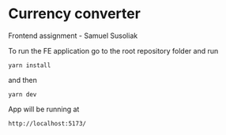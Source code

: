 # Currency converter
Frontend assignment - Samuel Susoliak

To run the FE application go to the root repository folder and run

```
yarn install
```

and then

```
yarn dev
```

App will be running at
```
http://localhost:5173/
```
